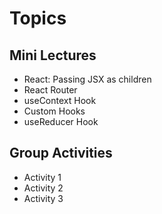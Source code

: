
# Topics

## Mini Lectures
- React: Passing JSX as children 
- React Router
- useContext Hook
- Custom Hooks
- useReducer Hook


## Group Activities
- Activity 1
- Activity 2
- Activity 3


